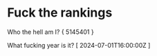 # Fuck the rankings

Who the hell am I?
{ 5145401 }

What fucking year is it?
[ 2024-07-01T16:00:00Z ]
